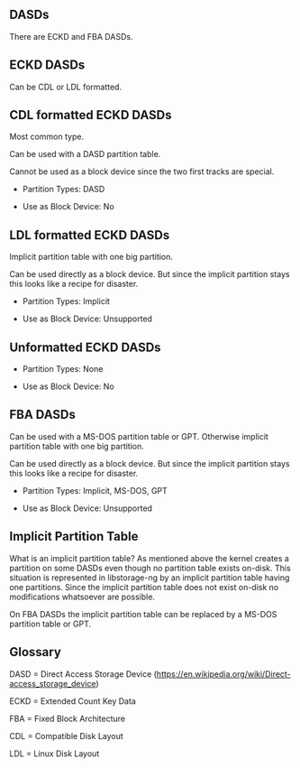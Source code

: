 
DASDs
-----

There are ECKD and FBA DASDs.


ECKD DASDs
----------

Can be CDL or LDL formatted.


CDL formatted ECKD DASDs
------------------------

Most common type.

Can be used with a DASD partition table.

Cannot be used as a block device since the two first tracks are special.

- Partition Types: DASD

- Use as Block Device: No


LDL formatted ECKD DASDs
------------------------

Implicit partition table with one big partition.

Can be used directly as a block device. But since the implicit partition stays
this looks like a recipe for disaster.

- Partition Types: Implicit

- Use as Block Device: Unsupported


Unformatted ECKD DASDs
----------------------

- Partition Types: None

- Use as Block Device: No


FBA DASDs
---------

Can be used with a MS-DOS partition table or GPT. Otherwise implicit partition
table with one big partition.

Can be used directly as a block device. But since the implicit partition stays
this looks like a recipe for disaster.

- Partition Types: Implicit, MS-DOS, GPT

- Use as Block Device: Unsupported


Implicit Partition Table
------------------------

What is an implicit partition table? As mentioned above the kernel creates a
partition on some DASDs even though no partition table exists on-disk. This
situation is represented in libstorage-ng by an implicit partition table
having one partitions. Since the implicit partition table does not exist
on-disk no modifications whatsoever are possible.

On FBA DASDs the implicit partition table can be replaced by a MS-DOS partition
table or GPT.


Glossary
--------

DASD = Direct Access Storage Device (https://en.wikipedia.org/wiki/Direct-access_storage_device)

ECKD = Extended Count Key Data

FBA = Fixed Block Architecture

CDL = Compatible Disk Layout

LDL = Linux Disk Layout

